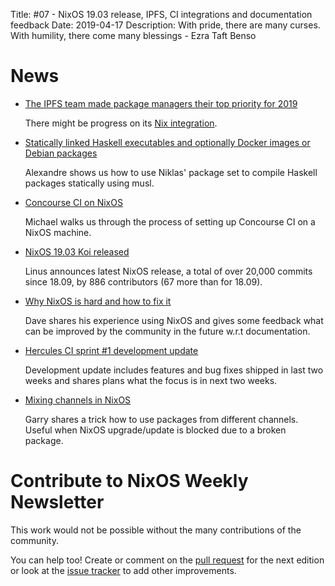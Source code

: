 Title: #07 - NixOS 19.03 release, IPFS, CI integrations and documentation feedback
Date: 2019-04-17
Description: With pride, there are many curses. With humility, there come many blessings - Ezra Taft Benso

# News

- [The IPFS team made package managers their top priority for 2019](https://github.com/ipfs/roadmap#2019-priorities)

  There might be progress on its [Nix integration](https://github.com/ipfs/package-managers/blob/master/package-managers/nix.md).

- [Statically linked Haskell executables and optionally Docker images or Debian packages](https://alexandre.peyroux.io/posts/2019-04-06-nix-and-haskell.html)

  Alexandre shows us how to use Niklas' package set to compile Haskell packages
  statically using musl.

- [Concourse CI on NixOS](https://memo.barrucadu.co.uk/concourseci-nixos.html)

  Michael walks us through the process of setting up Concourse CI on a NixOS machine.

- [NixOS 19.03 Koi released](https://discourse.nixos.org/t/nixos-19-03-release/2652)

  Linus announces latest NixOS release, a total of over 20,000 commits since 18.09,
  by 886 contributors (67 more than for 18.09).

- [Why NixOS is hard and how to fix it](http://davedellacosta.com/posts/2019-03-29-why-nixos-is-hard-and-how-to-fix.html)

  Dave shares his experience using NixOS and gives some feedback what can be improved
  by the community in the future w.r.t documentation.

- [Hercules CI sprint #1 development update](https://blog.hercules-ci.com/sprints,/hercules-ci/2019/04/16/sprint-1-report/)

  Development update includes features and bug fixes shipped in last two weeks
  and shares plans what the focus is in next two weeks.

- [Mixing channels in NixOS](https://ilikewhenitworks.gitlab.io/posts/2019-04-14-mixing-channels-in-nixos.html)

  Garry shares a trick how to use packages from different channels. Useful
  when NixOS upgrade/update is blocked due to a broken package.


# Contribute to NixOS Weekly Newsletter

This work would not be possible without the many contributions of the community.

You can help too! Create or comment on the [pull request](https://github.com/NixOS/nixos-weekly/pulls)
for the next edition or look at the
[issue tracker](https://github.com/NixOS/nixos-weekly/issues) to add other improvements.

